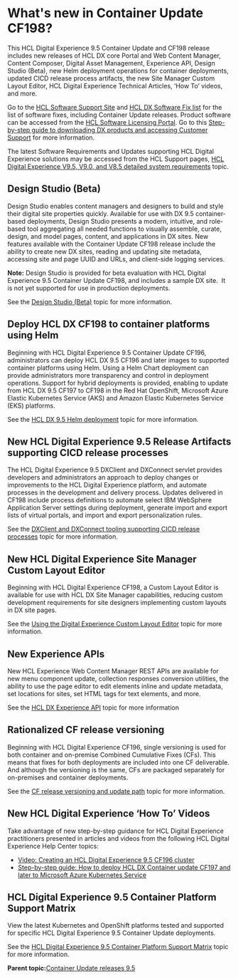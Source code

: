 # What's new in Container Update CF198?

This HCL Digital Experience 9.5 Container Update and CF198 release includes new releases of HCL DX core Portal and Web Content Manager, Content Composer, Digital Asset Management, Experience API, Design Studio \(Beta\), new Helm deployment operations for container deployments, updated CICD release process artifacts, the new Site Manager Custom Layout Editor, HCL Digital Experience Technical Articles, ‘How To’ videos, and more.

Go to the [HCL Software Support Site](https://support.hcltechsw.com/csm?id=kb_article&sysparm_article=KB0013939&sys_kb_id=9bd40c1f1bbf5cd0534c4159cc4bcbbd#CF17) and [HCL DX Software Fix list](https://support.hcltechsw.com/csm?id=kb_article&sysparm_article=KB0013939&sys_kb_id=519ebc84db1c341055f38d6d13961959) for the list of software fixes, including Container Update releases. Product software can be accessed from the [HCL Software Licensing Portal](https://www.hcltech.com/software/support/release). Go to this [Step-by-step guide to downloading DX products and accessing Customer Support](https://support.hcltechsw.com/csm?id=kb_article&sysparm_article=KB0077878&sys_kb_id=2cde06a31b885494c48197d58d4bcbe2) for more information.

The latest Software Requirements and Updates supporting HCL Digital Experience solutions may be accessed from the HCL Support pages, [HCL Digital Experience V9.5, V9.0, and V8.5 detailed system requirements](https://support.hcltechsw.com/csm?id=kb_article&sysparm_article=KB0013514&sys_kb_id=17d6296a1b5df34077761fc58d4bcb03) topic.

## Design Studio \(Beta\)

Design Studio enables content managers and designers to build and style their digital site properties quickly. Available for use with DX 9.5 container-based deployments, Design Studio presents a modern, intuitive, and role-based tool aggregating all needed functions to visually assemble, curate, design, and model pages, content, and applications in DX sites. New features available with the Container Update CF198 release include the ability to create new DX sites, reading and updating site metadata, accessing site and page UUID and URLs, and client-side logging services.

**Note:** Design Studio is provided for beta evaluation with HCL Digital Experience 9.5 Container Update CF198, and includes a sample DX site.  It is not yet supported for use in production deployments.

See the [Design Studio \(Beta\)](../design_studio/design_studio_overview.md) topic for more information. 

## Deploy HCL DX CF198 to container platforms using Helm

Beginning with HCL Digital Experience 9.5 Container Update CF196, administrators can deploy HCL DX 9.5 CF196 and later images to supported container platforms using Helm. Using a Helm Chart deployment can provide administrators more transparency and control in deployment operations. Support for hybrid deployments is provided, enabling to update from HCL DX 9.5 CF197 to CF198 in the Red Hat OpenShift, Microsoft Azure Elastic Kubernetes Service \(AKS\) and Amazon Elastic Kubernetes Service \(EKS\) platforms.

See the [HCL DX 9.5 Helm deployment](../containerization/helm.md) topic for more information.

## New HCL Digital Experience 9.5 Release Artifacts supporting CICD release processes

The HCL Digital Experience 9.5 DXClient and DXConnect servlet provides developers and administrators an approach to deploy changes or improvements to the HCL Digital Experience platform, and automate processes in the development and delivery process. Updates delivered in CF198 include process definitions to automate select IBM WebSphere Application Server settings during deployment, generate import and export lists of virtual portals, and import and export personalization rules.

See the [DXClient and DXConnect tooling supporting CICD release processes](../containerization/deploy_dx_components_using_hcl_dx_client_and_dx_connect.md) topic for more information.

## New HCL Digital Experience Site Manager Custom Layout Editor

Beginning with HCL Digital Experience CF198, a Custom Layout Editor is available for use with HCL DX Site Manager capabilities, reducing custom development requirements for site designers implementing custom layouts in DX site pages.

See the [Using the Digital Experience Custom Layout Editor](../panel_help/custom_layout_editor.md) topic for more information.

## New Experience APIs

New HCL Experience Web Content Manager REST APIs are available for new menu component update, collection responses conversion utilities, the ability to use the page editor to edit elements inline and update metadata, set locations for sites, set HTML tags for text elements, and more.

See the [HCL DX Experience API](../open_api/openapi_overview.md) topic for more information



## Rationalized CF release versioning

Beginning with HCL Digital Experience CF196, single versioning is used for both container and on-premise Combined Cumulative Fixes \(CFs\). This means that fixes for both deployments are included into one CF deliverable. And although the versioning is the same, CFs are packaged separately for on-premises and container deployments.

See the [CF release versioning and update path](../install/rm_cf.md#cf_release_versioning_update) topic for more information.

## New HCL Digital Experience ‘How To’ Videos

Take advantage of new step-by-step guidance for HCL Digital Experience practitioners presented in articles and videos from the following HCL Digital Experience Help Center topics:

-   [Video: Creating an HCL Digital Experience 9.5 CF196 cluster](../install/rm_cluster_parent.md)
-   [Step-by-step guide: How to deploy HCL DX Container update CF197 and later to Microsoft Azure Kubernetes Service](../containerization/helm_install_commands.md)

## HCL Digital Experience 9.5 Container Platform Support Matrix

View the latest Kubernetes and OpenShift platforms tested and supported for specific HCL Digital Experience 9.5 Container Update deployments.

See the [HCL Digital Experience 9.5 Container Platform Support Matrix](../containerization/c_kubesupportstatement.md) topic for more information.

**Parent topic:**[Container Update releases 9.5](../overview/container_update_releases.md)


